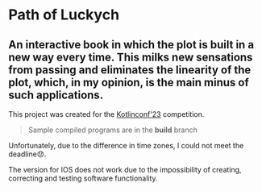 # Path of Luckych
## An interactive book in which the plot is built in a new way every time. This milks new sensations from passing and eliminates the linearity of the plot, which, in my opinion, is the main minus of such applications.

This project was created for the [Kotlinconf'23](https://kotlinconf.com/) competition.

> Sample compiled programs are in the **build** branch

Unfortunately, due to the difference in time zones, I could not meet the deadline😞.

The version for IOS does not work due to the impossibility of creating, correcting and testing software functionality.
